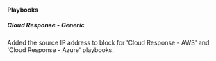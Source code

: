 
#### Playbooks

##### Cloud Response - Generic

Added the source IP address to block for 'Cloud Response - AWS' and 'Cloud Response - Azure' playbooks.
